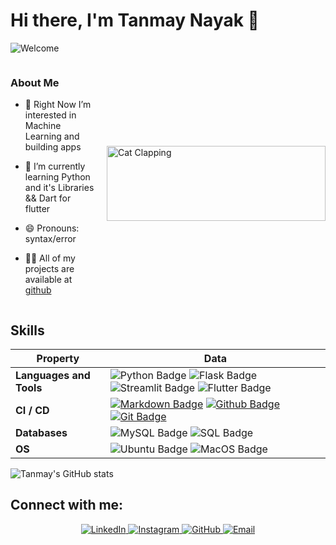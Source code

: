 # Hi there, I'm Tanmay Nayak 👋

![Welcome](https://typograssy.deno.dev/api?text=Welcome%20to%20my%20Github%20Profile)

  <div style="display: flex; align-items: center;">

  <div>
    <h3>About Me</h3>

- 👀 Right Now I’m interested in Machine Learning and building apps
- 🌱 I’m currently learning Python and it's Libraries && Dart for flutter
- 😄 Pronouns: syntax/error
- 👨‍💻 All of my projects are available at [github](https://github.com/TanmayN22)


  </div>

  <div style="margin-left: 20px;">
    <img src="https://user-images.githubusercontent.com/29340294/150726291-afd08470-3b21-4df6-8173-293ece555d4f.gif" width="350" height="120" alt="Cat Clapping"/>
  </div>

</div>

## Skills

<!--   my-skils -->

| Property             | Data                                                                                                                                                                                                                                                                                                                                                                                                                                                                                                                                                                                                                                                                                                                                                                                                                                                                                                            |
|----------------------|------------------------------------------------------------------------------------------------------------------------------------------------------------------------------------------------------------------------------------------------------------------------------------------------------------------------------------------------------------------------------------------------------------------------------------------------------------------------------------------------------------------------------------------------------------------------------------------------------------------------------------------------------------------------------------------------------------------------------------------------------------------------------------------------------------------------------------------------------------------------------------------------------------------|
| **Languages and Tools**  | ![Python Badge](https://img.shields.io/badge/-Python-3776AB?style=flat&logo=Python&logoColor=white) ![Flask Badge](https://img.shields.io/badge/-Flask-3776AB?style=flat&logo=Flask&logoColor=white) ![Streamlit Badge](https://img.shields.io/badge/-Streamlit-FF4B4B?style=flat&logo=Streamlit&logoColor=white) ![Flutter Badge](https://img.shields.io/badge/-Flutter-02569B?style=flat&logo=Flutter&logoColor=white)                                                                                                                                                                                                                                                                                                                                                                                                                                                                                                                                                                                                         |
| **CI / CD**          | [![Markdown Badge](https://img.shields.io/badge/-Markdown-2088FF?style=flat&logo=Markdown&logoColor=white)](https://github.com/BEPb/BEPb) [![Github Badge](https://img.shields.io/badge/-Github-2088FF?style=flat&logo=Github&logoColor=white)](https://github.com/BEPb/BEPb) [![Git Badge](https://img.shields.io/badge/-Git-2088FF?style=flat&logo=Git&logoColor=white)](https://github.com/BEPb/BEPb)                                                                                                                                                                                                                                                                                                                                                                                                                                                                                                                                                                                                 |
| **Databases**        | ![MySQL Badge](https://img.shields.io/badge/MySQL-00f?style=flat-square&logo=mysql&logoColor=white) ![SQL Badge](https://img.shields.io/badge/SQL-000?style=flat-square&logo=postgresql&logoColor=blue)                                                                                                                                                                                                                                                                                                                                                                                                                                                                                                                                                                                                                                                                                                                                                |
| **OS**               | ![Ubuntu Badge](https://img.shields.io/badge/Ubuntu-E95420?style=flat-square&logo=ubuntu&logoColor=white) ![MacOS Badge](https://img.shields.io/badge/MacOS-000?style=flat-square&logo=apple&logoColor=white)                                                                                                                                                                                                                                                                                                                                                                                                                                                                                                                                                                                                                                                                                                                                             |

![Tanmay's GitHub stats](https://github-readme-stats.vercel.app/api?username=TanmayN22&show_icons=true&theme=radical)



## Connect with me:


<p align="center">
  <a href="https://www.linkedin.com/in/tanmay-nayak-272532261/" target="_blank">
    <img src="https://img.shields.io/badge/-LinkedIn-%230077B5?style=for-the-badge&logo=linkedin&logoColor=white" alt="LinkedIn"/>
  </a>
  <a href="https://www.instagram.com/cons.tan22/" target="_blank">
    <img src="https://img.shields.io/badge/-Instagram-%23E4405F?style=for-the-badge&logo=instagram&logoColor=white" alt="Instagram"/>
  </a>
  <a href="https://github.com/TanmayN22" target="_blank">
    <img src="https://img.shields.io/badge/-GitHub-%23181717?style=for-the-badge&logo=github&logoColor=white" alt="GitHub"/>
  </a>
  <a href="nayaktanmayg@gmail.com" target="_blank">
    <img src="https://img.shields.io/badge/-Email-%23D14836?style=for-the-badge&logo=gmail&logoColor=white" alt="Email"/>
  </a>
</p>
